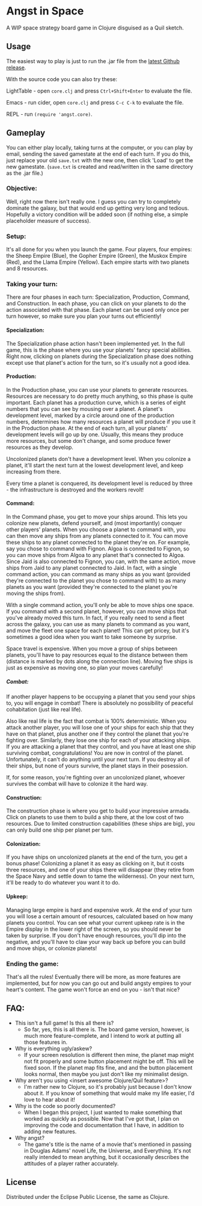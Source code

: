 ﻿# Angst in Space

A WIP space strategy board game in Clojure disguised as a Quil sketch.

## Usage

The easiest way to play is just to run the .jar file from the [latest Github release](https://github.com/Sheep-Dip/angst-in-space/releases).

With the source code you can also try these:

LightTable - open `core.clj` and press `Ctrl+Shift+Enter` to evaluate the file.

Emacs - run cider, open `core.clj` and press `C-c C-k` to evaluate the file.

REPL - run `(require 'angst.core)`.

## Gameplay

You can either play locally, taking turns at the computer, or you can play by email, sending the saved gamestate at the end of each turn. If you do this, just replace your old `save.txt` with the new one, then click 'Load' to get the new gamestate. (`save.txt` is created and read/written in the same directory as the .jar file.)

### Objective:

Well, right now there isn't really one. I guess you can try to completely dominate the galaxy, but that would end up getting very long and tedious. Hopefully a victory condition will be added soon (if nothing else, a simple placeholder measure of success).

### Setup:

It's all done for you when you launch the game. Four players, four empires: the Sheep Empire (Blue), the Gopher Empire (Green), the Muskox Empire (Red), and the Llama Empire (Yellow). Each empire starts with two planets and 8 resources.

### Taking your turn:

There are four phases in each turn: Specialization, Production, Command, and Construction. In each phase, you can click on your planets to do the action associated with that phase. Each planet can be used only once per turn however, so make sure you plan your turns out efficiently!

#### Specialization:

The Specialization phase action hasn't been implemented yet. In the full game, this is the phase where you use your planets' fancy special abilities. Right now, clicking on planets during the Specialization phase does nothing except use that planet's action for the turn, so it's usually not a good idea.

#### Production:

In the Production phase, you can use your planets to generate resources. Resources are necessary to do pretty much anything, so this phase is quite important. Each planet has a production curve, which is a series of eight numbers that you can see by mousing over a planet. A planet's development level, marked by a circle around one of the production numbers, determines how many resources a planet will produce if you use it in the Production phase. At the end of each turn, all your planets' development levels will go up by one. Usually, this means they produce more resources, but some don't change, and some produce fewer resources as they develop.

Uncolonized planets don't have a development level. When you colonize a planet, it'll start the next turn at the lowest development level, and keep increasing from there.

Every time a planet is conquered, its development level is reduced by three - the infrastructure is destroyed and the workers revolt! 

#### Command:

In the Command phase, you get to move your ships around. This lets you colonize new planets, defend yourself, and (most importantly) conquer other players' planets. When you choose a planet to command with, you can then move any ships from any planets connected to it. You can move these ships to any planet connected to the planet they're on. For example, say you chose to command with Fignon. Algoa is connected to Fignon, so you can move ships from Algoa to any planet that's connected to Algoa. Since Jaid is also connected to Fignon, you can, with the same action, move ships from Jaid to any planet connected to Jaid. In fact, with a single command action, you can command as many ships as you want (provided they're connected to the planet you chose to command with) to as many planets as you want (provided they're connected to the planet you're moving the ships from).

With a single command action, you'll only be able to move ships one space. If you command with a second planet, however, you can move ships that you've already moved this turn. In fact, if you really need to send a fleet across the galaxy, you can use as many planets to command as you want, and move the fleet one space for each planet! This can get pricey, but it's sometimes a good idea when you want to take someone by surprise.

Space travel is expensive. When you move a group of ships between planets, you'll have to pay resources equal to the distance between them (distance is marked by dots along the connection line). Moving five ships is just as expensive as moving one, so plan your moves carefully!

##### Combat:

If another player happens to be occupying a planet that you send your ships to, you will engage in combat! There is absolutely no possibility of peaceful cohabitation (just like real life).

Also like real life is the fact that combat is 100% deterministic. When you attack another player, you will lose one of your ships for each ship that they have on that planet, plus another one if they control the planet that you're fighting over. Similarly, they lose one ship for each of your attacking ships. If you are attacking a planet that they control, and you have at least one ship surviving combat, congratulations! You are now in control of the planet. Unfortunately, it can't do anything until your next turn. If you destroy all of their ships, but none of yours survive, the planet stays in their posession.

If, for some reason, you're fighting over an uncolonized planet, whoever survives the combat will have to colonize it the hard way.

#### Construction:

The construction phase is where you get to build your impressive armada. Click on planets to use them to build a ship there, at the low cost of two resources. Due to limited construction capabilities (these ships are big), you can only build one ship per planet per turn.

#### Colonization:

If you have ships on uncolonized planets at the end of the turn, you get a bonus phase! Colonizing a planet it as easy as clicking on it, but it costs three resources, and one of your ships there will disappear (they retire from the Space Navy and settle down to tame the wilderness). On your next turn, it'll be ready to do whatever you want it to do.

#### Upkeep:

Managing large empire is hard and expensive work. At the end of your turn you will lose a certain amount of resources, calculated based on how many planets you control. You can see what your current upkeep rate is in the Empire display in the lower right of the screen, so you should never be taken by surprise. If you don't have enough resources, you'll dip into the negative, and you'll have to claw your way back up before you can build and move ships, or colonize planets!

### Ending the game:

That's all the rules! Eventually there will be more, as more features are implemented, but for now you can go out and build angsty empires to your heart's content. The game won't force an end on you - isn't that nice?

## FAQ:

- This isn't a full game! Is this all there is?
  - So far, yes, this is all there is. The board game version, however, is much more feature-complete, and I intend to work at putting all those features in.
- Why is everything ugly/askew?
  - If your screen resolution is different then mine, the planet map might not fit properly and some button placement might be off. This will be fixed soon. If the planet map fits fine, and and the button placement looks normal, then maybe you just don't like my minimalist design.
- Why aren't you using \<insert awesome Clojure/Quil feature>?
  - I'm rather new to Clojure, so it's probably just because I don't know about it. If you know of something that would make my life easier, I'd love to hear about it!
- Why is the code so poorly documented?
  - When I began this project, I just wanted to make something that worked as quickly as possible. Now that I've got that, I plan on improving the code and documentation that I have, in addition to adding new features.
- Why angst?
  - The game's title is the name of a movie that's mentioned in passing in Douglas Adams' novel Life, the Universe, and Everything. It's not really intended to mean anything, but it occasionally describes the attitudes of a player rather accurately.

## License

Distributed under the Eclipse Public License, the same as Clojure.